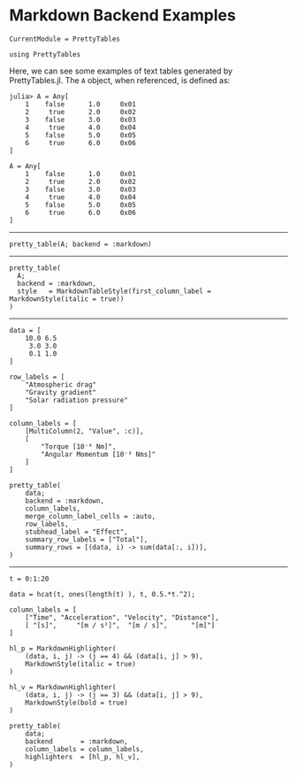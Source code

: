 # Markdown Backend Examples

```@meta
CurrentModule = PrettyTables
```

```@setup markdown_examples
using PrettyTables
```

Here, we can see some examples of text tables generated by PrettyTables.jl. The `A` object,
when referenced, is defined as:

```julia-repl
julia> A = Any[
    1    false      1.0     0x01
    2     true      2.0     0x02
    3    false      3.0     0x03
    4     true      4.0     0x04
    5    false      5.0     0x05
    6     true      6.0     0x06
]
```

```@setup markdown_examples
A = Any[
    1    false      1.0     0x01
    2     true      2.0     0x02
    3    false      3.0     0x03
    4     true      4.0     0x04
    5    false      5.0     0x05
    6     true      6.0     0x06
]
```

---

```@example markdown_examples
pretty_table(A; backend = :markdown)
```

---

```@example markdown_examples
pretty_table(
  A;
  backend = :markdown,
  style   = MarkdownTableStyle(first_column_label = MarkdownStyle(italic = true))
)
```

---

```@example markdown_examples
data = [
    10.0 6.5
     3.0 3.0
     0.1 1.0
]

row_labels = [
    "Atmospheric drag"
    "Gravity gradient"
    "Solar radiation pressure"
]

column_labels = [
    [MultiColumn(2, "Value", :c)],
    [
        "Torque [10⁻⁶ Nm]",
        "Angular Momentum [10⁻³ Nms]"
    ]
]

pretty_table(
    data;
    backend = :markdown,
    column_labels,
    merge_column_label_cells = :auto,
    row_labels,
    stubhead_label = "Effect",
    summary_row_labels = ["Total"],
    summary_rows = [(data, i) -> sum(data[:, i])],
)
```

---

```@example markdown_examples
t = 0:1:20

data = hcat(t, ones(length(t) ), t, 0.5.*t.^2);

column_labels = [
    ["Time", "Acceleration", "Velocity", "Distance"],
    [ "[s]",     "[m / s²]",  "[m / s]",      "[m]"]
]

hl_p = MarkdownHighlighter(
    (data, i, j) -> (j == 4) && (data[i, j] > 9),
    MarkdownStyle(italic = true)
)

hl_v = MarkdownHighlighter(
    (data, i, j) -> (j == 3) && (data[i, j] > 9),
    MarkdownStyle(bold = true)
)

pretty_table(
    data;
    backend       = :markdown,
    column_labels = column_labels,
    highlighters  = [hl_p, hl_v],
)
```
